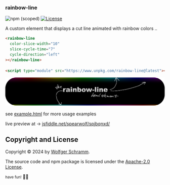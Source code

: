 ### rainbow-line

![npm (scoped)](https://img.shields.io/npm/v/rainbow-line) [![License](https://img.shields.io/badge/License-Apache_2.0-yellowgreen.svg)](https://opensource.org/licenses/Apache-2.0)

A custom element that displays a cut line animated with rainbow colors ..

```html
<rainbow-line
  color-slice-width="10"
  slice-cycle-time="7"
  cycle-direction="left"
></rainbow-line>

<script type="module" src="https://www.unpkg.com/rainbow-line@latest"></script>
```

![rainbow-line elements preview](preview.png)

see [example.html](example.html) for more usage examples

live preview at &rarr; [jsfiddle.net/spearwolf/spjbqnxd/](https://jsfiddle.net/spearwolf/spjbqnxd/)


## Copyright and License

Copyright &copy; 2024 by [Wolfger Schramm](mailto:wolfger@spearwolf.de?subject=[GitHub]%20@spearwolf/offscreen-display).

The source code and npm package is licensed under the [Apache-2.0 License](./LICENSE).


<small>have fun!</small>
🚀🌱

